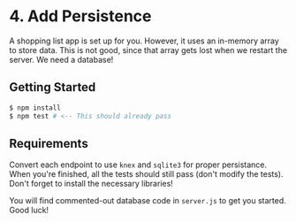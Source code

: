 # 4. Add Persistence

A shopping list app is set up for you. However, it uses an in-memory array to store data. This is not good, since that array gets lost when we restart the server. We need a database!

## Getting Started

```bash
$ npm install
$ npm test # <-- This should already pass
```

## Requirements

Convert each endpoint to use `knex` and `sqlite3` for proper persistance. When you're finished, all the tests should still pass (don't modify the tests). Don't forget to install the necessary libraries!

You will find commented-out database code in `server.js` to get you started. Good luck!